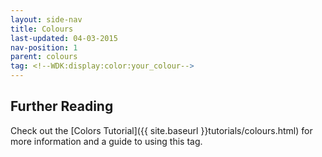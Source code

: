 ```yaml
---
layout: side-nav
title: Colours
last-updated: 04-03-2015
nav-position: 1
parent: colours
tag: <!--WDK:display:color:your_colour-->
---
```


## Further Reading
Check out the [Colors Tutorial]({{ site.baseurl }}tutorials/colours.html) for more information and a guide to using this tag.
